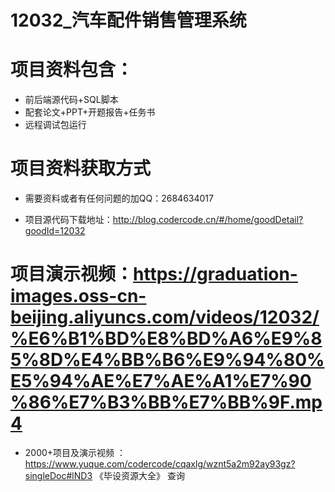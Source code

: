  #  12032_汽车配件销售管理系统
 
 #  项目资料包含：
 *  前后端源代码+SQL脚本
 *  配套论文+PPT+开题报告+任务书
 *  远程调试包运行

 #  项目资料获取方式
 *  需要资料或者有任何问题的加QQ：2684634017

 *  项目源代码下载地址：http://blog.codercode.cn/#/home/goodDetail?goodId=12032
   
 #  项目演示视频：https://graduation-images.oss-cn-beijing.aliyuncs.com/videos/12032/%E6%B1%BD%E8%BD%A6%E9%85%8D%E4%BB%B6%E9%94%80%E5%94%AE%E7%AE%A1%E7%90%86%E7%B3%BB%E7%BB%9F.mp4
          
 *  2000+项目及演示视频 ：https://www.yuque.com/codercode/cqaxlg/wznt5a2m92ay93gz?singleDoc#lND3 《毕设资源大全》
   查询
